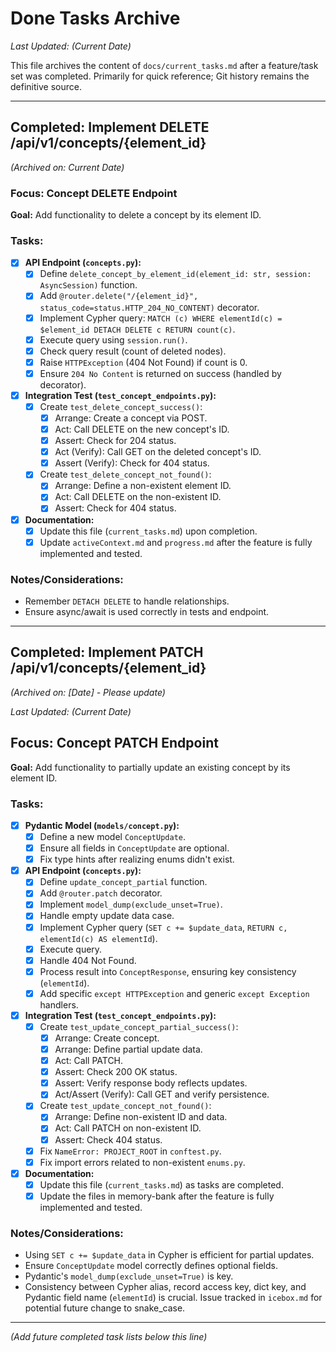 # Done Tasks Archive

*Last Updated: (Current Date)*

This file archives the content of `docs/current_tasks.md` after a feature/task set was completed. Primarily for quick reference; Git history remains the definitive source.

---

## Completed: Implement DELETE /api/v1/concepts/{element_id}

*(Archived on: Current Date)*

### Focus: Concept DELETE Endpoint

**Goal:** Add functionality to delete a concept by its element ID.

### Tasks:

-   [x] **API Endpoint (`concepts.py`):**
    -   [x] Define `delete_concept_by_element_id(element_id: str, session: AsyncSession)` function.
    -   [x] Add `@router.delete("/{element_id}", status_code=status.HTTP_204_NO_CONTENT)` decorator.
    -   [x] Implement Cypher query: `MATCH (c) WHERE elementId(c) = $element_id DETACH DELETE c RETURN count(c)`.
    -   [x] Execute query using `session.run()`.
    -   [x] Check query result (count of deleted nodes).
    -   [x] Raise `HTTPException` (404 Not Found) if count is 0.
    -   [x] Ensure `204 No Content` is returned on success (handled by decorator).
-   [x] **Integration Test (`test_concept_endpoints.py`):**
    -   [x] Create `test_delete_concept_success()`:
        -   [x] Arrange: Create a concept via POST.
        -   [x] Act: Call DELETE on the new concept's ID.
        -   [x] Assert: Check for 204 status.
        -   [x] Act (Verify): Call GET on the deleted concept's ID.
        -   [x] Assert (Verify): Check for 404 status.
    -   [x] Create `test_delete_concept_not_found()`:
        -   [x] Arrange: Define a non-existent element ID.
        -   [x] Act: Call DELETE on the non-existent ID.
        -   [x] Assert: Check for 404 status.
-   [x] **Documentation:**
    -   [x] Update this file (`current_tasks.md`) upon completion.
    -   [x] Update `activeContext.md` and `progress.md` after the feature is fully implemented and tested.

### Notes/Considerations:
- Remember `DETACH DELETE` to handle relationships.
- Ensure async/await is used correctly in tests and endpoint.

---

## Completed: Implement PATCH /api/v1/concepts/{element_id}

*(Archived on: [Date] - Please update)*

*Last Updated: (Current Date)*

## Focus: Concept PATCH Endpoint

**Goal:** Add functionality to partially update an existing concept by its element ID.

### Tasks:

-   [x] **Pydantic Model (`models/concept.py`):**
    -   [x] Define a new model `ConceptUpdate`.
    -   [x] Ensure all fields in `ConceptUpdate` are optional.
    -   [x] Fix type hints after realizing enums didn't exist.
-   [x] **API Endpoint (`concepts.py`):**
    -   [x] Define `update_concept_partial` function.
    -   [x] Add `@router.patch` decorator.
    -   [x] Implement `model_dump(exclude_unset=True)`.
    -   [x] Handle empty update data case.
    -   [x] Implement Cypher query (`SET c += $update_data`, `RETURN c, elementId(c) AS elementId`).
    -   [x] Execute query.
    -   [x] Handle 404 Not Found.
    -   [x] Process result into `ConceptResponse`, ensuring key consistency (`elementId`).
    -   [x] Add specific `except HTTPException` and generic `except Exception` handlers.
-   [x] **Integration Test (`test_concept_endpoints.py`):**
    -   [x] Create `test_update_concept_partial_success()`:
        -   [x] Arrange: Create concept.
        -   [x] Arrange: Define partial update data.
        -   [x] Act: Call PATCH.
        -   [x] Assert: Check 200 OK status.
        -   [x] Assert: Verify response body reflects updates.
        -   [x] Act/Assert (Verify): Call GET and verify persistence.
    -   [x] Create `test_update_concept_not_found()`:
        -   [x] Arrange: Define non-existent ID and data.
        -   [x] Act: Call PATCH on non-existent ID.
        -   [x] Assert: Check 404 status.
    -   [x] Fix `NameError: PROJECT_ROOT` in `conftest.py`.
    -   [x] Fix import errors related to non-existent `enums.py`.
-   [x] **Documentation:**
    -   [x] Update this file (`current_tasks.md`) as tasks are completed.
    -   [x] Update the files in memory-bank after the feature is fully implemented and tested.

### Notes/Considerations:
- Using `SET c += $update_data` in Cypher is efficient for partial updates.
- Ensure `ConceptUpdate` model correctly defines optional fields.
- Pydantic's `model_dump(exclude_unset=True)` is key.
- Consistency between Cypher alias, record access key, dict key, and Pydantic field name (`elementId`) is crucial. Issue tracked in `icebox.md` for potential future change to snake_case.

---
*(Add future completed task lists below this line)* 
